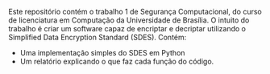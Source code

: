 Este repositório contém o trabalho 1 de Segurança Computacional, do curso de licenciatura em Computação da Universidade de Brasília.
O intuito do trabalho é criar um software capaz de encriptar e decriptar utilizando o Simplified Data Encryption Standard (SDES).
Contém: 
- Uma implementação simples do SDES em Python
- Um relatório explicando o que faz cada função do código.
  
